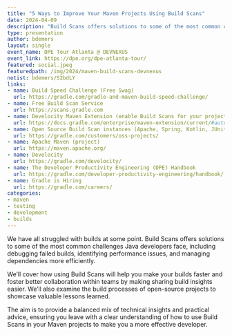 ```yaml
---
title: "5 Ways to Improve Your Maven Projects Using Build Scans"
date: 2024-04-09
description: "Build Scans offers solutions to some of the most common challenges Java developers face, including debugging failed builds, identifying performance issues, and managing dependencies more efficiently."
type: presentation
author: bdemers
layout: single
event_name: DPE Tour Atlanta @ DEVNEXUS
event_link: https://dpe.org/dpe-atlanta-tour/
featured: social.jpeg
featuredpath: /img/2024/maven-build-scans-devnexus
notist: bdemers/S2bdLY
links:
- name: Build Speed Challenge (Free Swag)
  url: https://gradle.com/gradle-and-maven-build-speed-challenge/
- name: Free Build Scan Service
  url: https://scans.gradle.com
- name: Develocity Maven Extension (enable Build Scans for your project)
  url: https://docs.gradle.com/enterprise/maven-extension/current/#automated_setup
- name: Open Source Build Scan instances (Apache, Spring, Kotlin, JUnit, etc) 
  url: https://gradle.com/customers/oss-projects/
- name: Apache Maven (project)
  url: https://maven.apache.org/
- name: Develocity
  url: https://gradle.com/develocity/
- name: The Developer Productivity Engineering (DPE) Handbook
  url: https://gradle.com/developer-productivity-engineering/handbook/
- name: Gradle is Hiring
  url: https://gradle.com/careers/
categories:
- maven
- testing
- development
- builds
---
```


We have all struggled with builds at some point. Build Scans offers solutions to some of the most common challenges Java developers face, including debugging failed builds, identifying performance issues, and managing dependencies more efficiently.

We’ll cover how using Build Scans will help you make your builds faster and foster better collaboration within teams by making sharing build insights easier. We’ll also examine the build processes of open-source projects to showcase valuable lessons learned.

The aim is to provide a balanced mix of technical insights and practical advice, ensuring you leave with a clear understanding of how to use Build Scans in your Maven projects to make you a more effective developer.